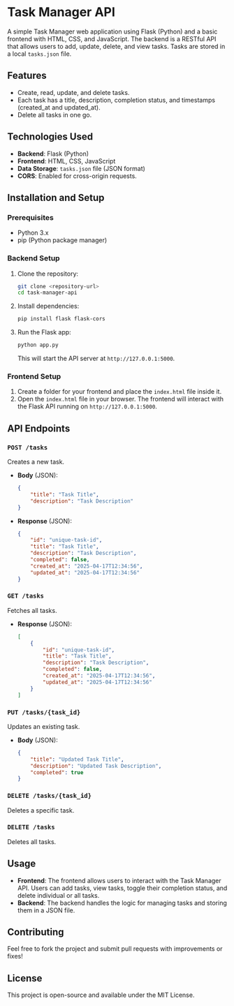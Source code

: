 # Task Manager API

A simple Task Manager web application using Flask (Python) and a basic frontend with HTML, CSS, and JavaScript. The backend is a RESTful API that allows users to add, update, delete, and view tasks. Tasks are stored in a local `tasks.json` file.

## Features
- Create, read, update, and delete tasks.
- Each task has a title, description, completion status, and timestamps (created_at and updated_at).
- Delete all tasks in one go.

## Technologies Used
- **Backend**: Flask (Python)
- **Frontend**: HTML, CSS, JavaScript
- **Data Storage**: `tasks.json` file (JSON format)
- **CORS**: Enabled for cross-origin requests.

## Installation and Setup

### Prerequisites
- Python 3.x
- pip (Python package manager)

### Backend Setup
1. Clone the repository:
    ```bash
    git clone <repository-url>
    cd task-manager-api
    ```
2. Install dependencies:
    ```bash
    pip install flask flask-cors
    ```
3. Run the Flask app:
    ```bash
    python app.py
    ```
    This will start the API server at `http://127.0.0.1:5000`.

### Frontend Setup
1. Create a folder for your frontend and place the `index.html` file inside it.
2. Open the `index.html` file in your browser. The frontend will interact with the Flask API running on `http://127.0.0.1:5000`.

## API Endpoints

### `POST /tasks`
Creates a new task.
- **Body** (JSON):
    ```json
    {
        "title": "Task Title",
        "description": "Task Description"
    }
    ```
- **Response** (JSON):
    ```json
    {
        "id": "unique-task-id",
        "title": "Task Title",
        "description": "Task Description",
        "completed": false,
        "created_at": "2025-04-17T12:34:56",
        "updated_at": "2025-04-17T12:34:56"
    }
    ```

### `GET /tasks`
Fetches all tasks.
- **Response** (JSON):
    ```json
    [
        {
            "id": "unique-task-id",
            "title": "Task Title",
            "description": "Task Description",
            "completed": false,
            "created_at": "2025-04-17T12:34:56",
            "updated_at": "2025-04-17T12:34:56"
        }
    ]
    ```

### `PUT /tasks/{task_id}`
Updates an existing task.
- **Body** (JSON):
    ```json
    {
        "title": "Updated Task Title",
        "description": "Updated Task Description",
        "completed": true
    }
    ```

### `DELETE /tasks/{task_id}`
Deletes a specific task.

### `DELETE /tasks`
Deletes all tasks.

## Usage

- **Frontend**: The frontend allows users to interact with the Task Manager API. Users can add tasks, view tasks, toggle their completion status, and delete individual or all tasks.
- **Backend**: The backend handles the logic for managing tasks and storing them in a JSON file.

## Contributing

Feel free to fork the project and submit pull requests with improvements or fixes!

## License

This project is open-source and available under the MIT License.